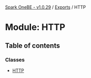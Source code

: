 [Spark OneBE - v1.0.29](../README.md) / [Exports](../modules.md) / HTTP

# Module: HTTP

## Table of contents

### Classes

- [HTTP](../classes/HTTP.HTTP-1.md)
